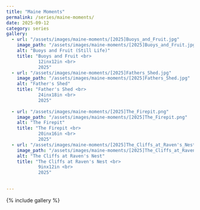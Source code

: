```yaml
---
title: "Maine Moments"
permalink: /series/maine-moments/
date: 2025-09-12
category: series
gallery:
  - url: "/assets/images/maine-moments/[2025]Buoys_and_Fruit.jpg"
    image_path: "/assets/images/maine-moments/[2025]Buoys_and_Fruit.jpg"
    alt: "Buoys and Fruit (Still Life)"
    title: "Buoys and Fruit <br> 
            12inx12in <br>
            2025"
  - url: "/assets/images/maine-moments/[2025]Fathers_Shed.jpg"
    image_path: "/assets/images/maine-moments/[2025]Fathers_Shed.jpg"
    alt: "Father's Shed"
    title: "Father's Shed <br>
            24inx18in <br>
            2025"
    
  - url: "/assets/images/maine-moments/[2025]The_Firepit.png"
    image_path: "/assets/images/maine-moments/[2025]The_Firepit.png"
    alt: "The Firepit"
    title: "The Firepit <br>
            20inx16in <br>
            2025"
  - url: "/assets/images/maine-moments/[2025]The_Cliffs_at_Raven's_Nest.jpg"
    image_path: "/assets/images/maine-moments/[2025]The_Cliffs_at_Raven's_Nest.jpg"
    alt: "The Cliffs at Raven's Nest"
    title: "The Cliffs at Raven's Nest <br>
            9inx12in <br>
            2025"
    

---
```

{% include gallery %}
